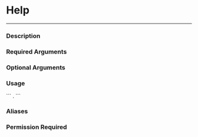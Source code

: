 # Help
---
### Description

### Required Arguments

### Optional Arguments

### Usage
\`\`\`
.
\`\`\`
### Aliases

### Permission Required
